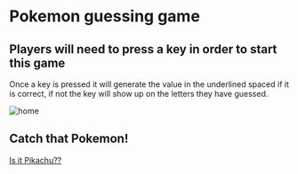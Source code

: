# Pokemon guessing game

## Players will need to press a key in order to start this game

Once a key is pressed it will generate the value in the underlined spaced if it is correct, if not the key will show up on the letters they have guessed.

![home](https://firebasestorage.googleapis.com/v0/b/meetographers-3edf6.appspot.com/o/Screen%20Shot%202019-11-19%20at%2011.48.39%20PM.png?alt=media&token=90c2488b-3133-45de-b0c6-5ae62252df8f)

## Catch that Pokemon! 
[Is it Pikachu??](https://mateusandre1.github.io/Word-Guess-Game/)
